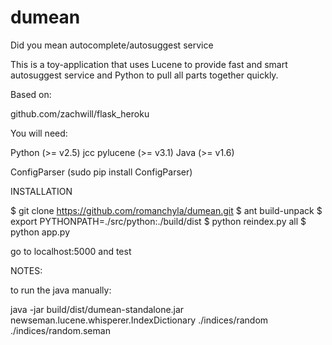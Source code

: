 dumean
======

Did you mean autocomplete/autosuggest service


This is a toy-application that uses Lucene to provide fast and smart
autosuggest service and Python to pull all parts together quickly.

Based on: 

github.com/zachwill/flask_heroku





You will need:

Python (>= v2.5)
jcc 
pylucene (>= v3.1)
Java (>= v1.6)

ConfigParser (sudo pip install ConfigParser)



INSTALLATION

$ git clone https://github.com/romanchyla/dumean.git
$ ant build-unpack
$ export PYTHONPATH=./src/python:./build/dist
$ python reindex.py all
$ python app.py

go to localhost:5000 and test



NOTES:

to run the java manually:

java -jar build/dist/dumean-standalone.jar newseman.lucene.whisperer.IndexDictionary ./indices/random ./indices/random.seman

